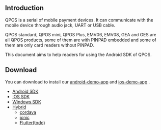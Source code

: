 ## Introduction

QPOS is a serial of mobile payment devices. It can communicate with the mobile device through audio jack, UART or USB cable. 

QPOS standard, QPOS mini, QPOS Plus, EMV06, EMV08, GEA and GES are all QPOS products, some of them are with PINPAD embedded and some of them are only card readers without PINPAD.

This document aims to help readers for using the Android SDK of QPOS.

## Download
You can download to install our [android-demo-app][android-app]
 and [ios-demo-app][ios-app] .

[android-app]: https://fir.im/AndroidDemo
[ios-app]: https://fir.im/iOSDemo

*  [Android SDK](https://gitlab.com/dspread/android) 
*  [IOS SDK](https://gitlab.com/dspread/ios)
*  [Windows SDK](https://gitlab.com/dspread/windows)
*  [Hybrid](url)
    * [cordava](https://gitlab.com/dspread/cordova-plugin)
    * [ionic](https://gitlab.com/dspread/ionic-demo)
    * [Flutter(todo)](url)



